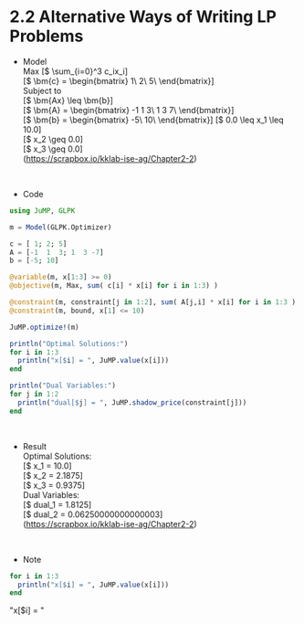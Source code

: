 # 2.2 Alternative Ways of Writing LP Problems

- Model  
Max [$ \sum_{i=0}^3 c_ix_i]  
[$ \bm{c} = \begin{bmatrix} 1\\ 2\\ 5\\ \end{bmatrix}]  
Subject to  
[$ \bm{Ax} \leq \bm{b}]  
[$ \bm{A} = \begin{bmatrix} -1 1 3\\ 1 3 7\\ \end{bmatrix}]  
[$ \bm{b} = \begin{bmatrix} -5\\ 10\\ \end{bmatrix}]
[$ 0.0 \leq x_1 \leq 10.0]  
[$ x_2 \geq 0.0]  
[$ x_3 \geq 0.0]  
(https://scrapbox.io/kklab-ise-ag/Chapter2-2)
<br>

- Code
```julia
using JuMP, GLPK

m = Model(GLPK.Optimizer)

c = [ 1; 2; 5]
A = [-1  1  3; 1  3 -7]
b = [-5; 10]

@variable(m, x[1:3] >= 0)
@objective(m, Max, sum( c[i] * x[i] for i in 1:3) )

@constraint(m, constraint[j in 1:2], sum( A[j,i] * x[i] for i in 1:3 ) <= b[j] )
@constraint(m, bound, x[1] <= 10)

JuMP.optimize!(m)

println("Optimal Solutions:")
for i in 1:3
  println("x[$i] = ", JuMP.value(x[i]))
end

println("Dual Variables:")
for j in 1:2
  println("dual[$j] = ", JuMP.shadow_price(constraint[j]))
end
```
<br>

- Result  
Optimal Solutions:  
[$ x_1 = 10.0]  
[$ x_2 = 2.1875]  
[$ x_3 = 0.9375]  
Dual Variables:  
[$ dual_1 = 1.8125]  
[$ dual_2 = 0.06250000000000003]  
(https://scrapbox.io/kklab-ise-ag/Chapter2-2)
<br>

- Note  
```julia:2.1_LinearProgrammingPloblems.jl
for i in 1:3
  println("x[$i] = ", JuMP.value(x[i]))
end
```

"x[$i] = "

